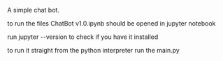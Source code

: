 A simple chat bot.

to run the files ChatBot v1.0.ipynb should be opened in jupyter notebook

run jupyter --version to check if you have it installed

to run it straight from the python interpreter run the main.py
